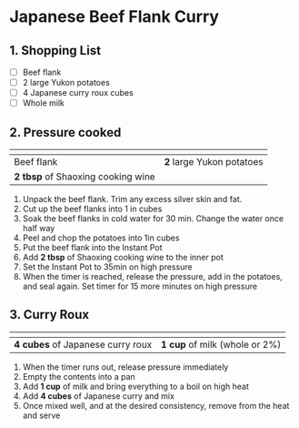 # Japanese Beef Flank Curry

## 1. Shopping List
- [ ] Beef flank
- [ ] 2 large Yukon potatoes
- [ ] 4 Japanese curry roux cubes
- [ ] Whole milk

## 2. Pressure cooked
|<!-- -->|<!-- -->|
|---|---|
| Beef flank | **2** large Yukon potatoes |
| **2 tbsp** of Shaoxing cooking wine ||

1. Unpack the beef flank. Trim any excess silver skin and fat.
2. Cut up the beef flanks into 1 in cubes
3. Soak the beef flanks in cold water for 30 min. Change the water once half way
4. Peel and chop the potatoes into 1in cubes
5. Put the beef flank into the Instant Pot
6. Add **2 tbsp** of Shaoxing cooking wine to the inner pot
7. Set the Instant Pot to 35min on high pressure
8. When the timer is reached, release the pressure, add in the potatoes, and seal again. Set timer for 15 more minutes on high pressure

## 3. Curry Roux
|<!-- -->|<!-- -->|
|---|---|
| **4 cubes** of Japanese curry roux | **1 cup** of milk (whole or 2%) |

1. When the timer runs out, release pressure immediately
2. Empty the contents into a pan
3. Add **1 cup** of milk and bring everything to a boil on high heat
4. Add **4 cubes** of Japanese curry and mix
5. Once mixed well, and at the desired consistency, remove from the heat and serve
